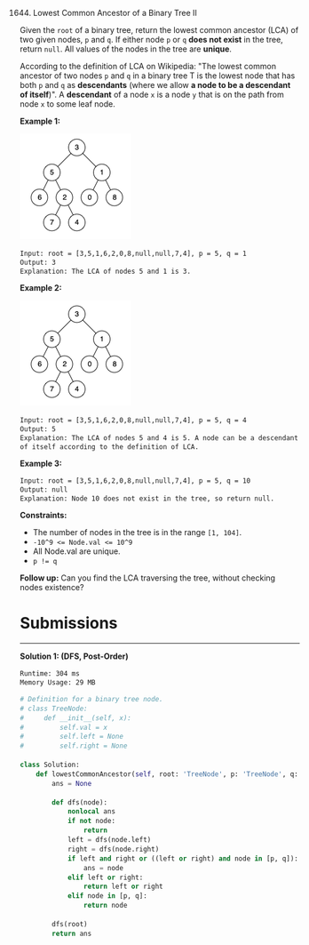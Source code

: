 1644. Lowest Common Ancestor of a Binary Tree II

Given the `root` of a binary tree, return the lowest common ancestor (LCA) of two given nodes, `p` and `q`. If either node `p` or `q` **does not exist** in the tree, return `null`. All values of the nodes in the tree are **unique**.

According to the definition of LCA on Wikipedia: "The lowest common ancestor of two nodes `p` and `q` in a binary tree T is the lowest node that has both `p` and `q` as **descendants** (where we allow **a node to be a descendant of itself**)". A **descendant** of a node `x` is a node `y` that is on the path from node `x` to some leaf node.

 

**Example 1:**

![1644_binarytree.png](img/1644_binarytree.png)
```
Input: root = [3,5,1,6,2,0,8,null,null,7,4], p = 5, q = 1
Output: 3
Explanation: The LCA of nodes 5 and 1 is 3.
```

**Example 2:**

![1644_binarytree.png](img/1644_binarytree.png)
```
Input: root = [3,5,1,6,2,0,8,null,null,7,4], p = 5, q = 4
Output: 5
Explanation: The LCA of nodes 5 and 4 is 5. A node can be a descendant of itself according to the definition of LCA.
```

**Example 3:**


```
Input: root = [3,5,1,6,2,0,8,null,null,7,4], p = 5, q = 10
Output: null
Explanation: Node 10 does not exist in the tree, so return null.
```

**Constraints:**

* The number of nodes in the tree is in the range `[1, 104]`.
* `-10^9 <= Node.val <= 10^9`
* All Node.val are unique.
* `p != q`
 

**Follow up:** Can you find the LCA traversing the tree, without checking nodes existence?

# Submissions
---
**Solution 1: (DFS, Post-Order)**
```
Runtime: 304 ms
Memory Usage: 29 MB
```
```python
# Definition for a binary tree node.
# class TreeNode:
#     def __init__(self, x):
#         self.val = x
#         self.left = None
#         self.right = None

class Solution:
    def lowestCommonAncestor(self, root: 'TreeNode', p: 'TreeNode', q: 'TreeNode') -> 'TreeNode':
        ans = None
        
        def dfs(node):
            nonlocal ans
            if not node:
                return
            left = dfs(node.left)
            right = dfs(node.right)
            if left and right or ((left or right) and node in [p, q]):
                ans = node
            elif left or right:
                return left or right
            elif node in [p, q]:
                return node
                
        dfs(root)
        return ans
```
